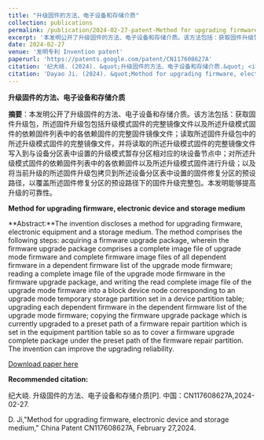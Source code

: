 ```yaml
---
title: "升级固件的方法、电子设备和存储介质"
collection: publications
permalink: /publication/2024-02-27-patent-Method for upgrading firmware, electronic device and storage medium-43
excerpt: '本发明公开了升级固件的方法、电子设备和存储介质。该方法包括：获取固件升级包，所述固件升级包包括升级模式固件的完整镜像文件以及所述升级模式固件的依赖固件列表中的各依赖固件的完整固件镜像文件；读取所述固件升级包中的所述升级模式固件的完整镜像文件，并将读取的所述升级模式固件的完整镜像文件写入到与设备分区表中设置的升级模式暂存分区相对应的块设备节点中；对所述升级模式固件的依赖固件列表中的各依赖固件以及所述升级模式固件进行升级；以及将当前升级的所述固件升级包拷贝到所述设备分区表中设置的固件修复分区的预设路径，以覆盖所述固件修复分区的预设路径下的固件升级完整包。本发明能够提高升级的可靠性.'
date: 2024-02-27
venue: '发明专利 Invention patent'
paperurl: 'https://patents.google.com/patent/CN117608627A'
citation: '纪大峣. (2024). &quot;升级固件的方法、电子设备和存储介质.&quot; <i>专利</i>. CN117608627A.'
citation: 'Dayao Ji. (2024). &quot;Method for upgrading firmware, electronic device and storage medium.&quot; <i>China patent</i>. CN117608627A.'
---
```

**升级固件的方法、电子设备和存储介质**

**摘要**：本发明公开了升级固件的方法、电子设备和存储介质。该方法包括：获取固件升级包，所述固件升级包包括升级模式固件的完整镜像文件以及所述升级模式固件的依赖固件列表中的各依赖固件的完整固件镜像文件；读取所述固件升级包中的所述升级模式固件的完整镜像文件，并将读取的所述升级模式固件的完整镜像文件写入到与设备分区表中设置的升级模式暂存分区相对应的块设备节点中；对所述升级模式固件的依赖固件列表中的各依赖固件以及所述升级模式固件进行升级；以及将当前升级的所述固件升级包拷贝到所述设备分区表中设置的固件修复分区的预设路径，以覆盖所述固件修复分区的预设路径下的固件升级完整包。本发明能够提高升级的可靠性。



**Method for upgrading firmware, electronic device and storage medium**

**Abstract:**The invention discloses a method for upgrading firmware, electronic equipment and a storage medium. The method comprises the following steps: acquiring a firmware upgrade package, wherein the firmware upgrade package comprises a complete image file of upgrade mode firmware and complete firmware image files of all dependent firmware in a dependent firmware list of the upgrade mode firmware; reading a complete image file of the upgrade mode firmware in the firmware upgrade package, and writing the read complete image file of the upgrade mode firmware into a block device node corresponding to an upgrade mode temporary storage partition set in a device partition table; upgrading each dependent firmware in the dependent firmware list of the upgrade mode firmware; copying the firmware upgrade package which is currently upgraded to a preset path of a firmware repair partition which is set in the equipment partition table so as to cover a firmware upgrade complete package under the preset path of the firmware repair partition. The invention can improve the upgrading reliability. 



[Download paper here](https://patents.google.com/patent/CN117608627A)



**Recommended citation:** 

纪大峣. 升级固件的方法、电子设备和存储介质[P]. 中国：CN117608627A,2024-02-27.

D. Ji,"Method for upgrading firmware, electronic device and storage medium," China Patent CN117608627A, February 27,2024.





